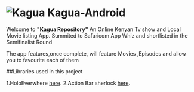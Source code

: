 ![Kagua](https://github.com/Jaymo/Kagua/blob/master/res/drawable-hdpi/ic_launcher.png) Kagua-Android
======================================================================================================
Welcome to **"Kagua Repository"**
An Online Kenyan Tv show and Local Movie listing App. Summited to Safaricom App Whiz and shortlisted in the Semifinalist Round


The app features,once complete, will feature Movies ,Episodes and allow you to favourite each of them

##Libraries used in this project

1.HoloEverwhere [here][1].
2.Action Bar sherlock [here][2].

[1]: http://www.holoeverywhere.com/
[2]: http://actionbarsherlock.com/

